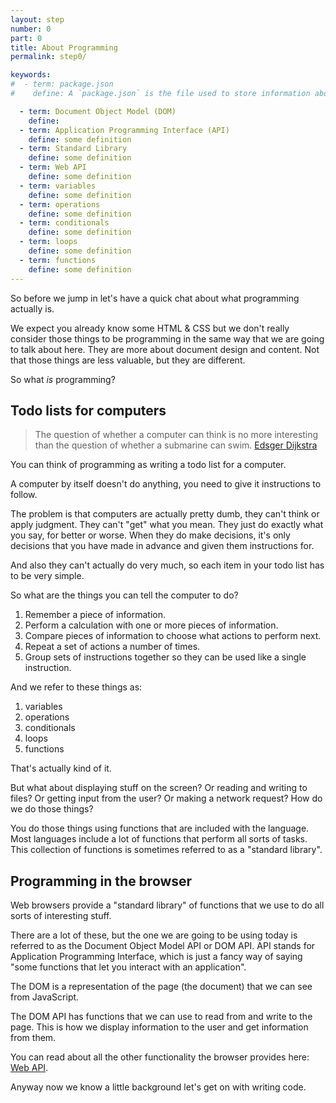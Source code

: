 ```yaml
---
layout: step
number: 0
part: 0
title: About Programming
permalink: step0/

keywords:
#  - term: package.json
#    define: A `package.json` is the file used to store information about a Node.js project, such as its name and its dependencies. Read more [here](https://docs.npmjs.com/files/package.json).

  - term: Document Object Model (DOM)
    define:
  - term: Application Programming Interface (API)
    define: some definition
  - term: Standard Library
    define: some definition
  - term: Web API
    define: some definition
  - term: variables
    define: some definition
  - term: operations
    define: some definition
  - term: conditionals
    define: some definition
  - term: loops
    define: some definition
  - term: functions
    define: some definition
---
```


So before we jump in let's have a quick chat about what programming actually is.

We expect you already know some HTML & CSS but we don't really consider those things to be programming in the same way that we are going to talk about here.  They are more about document design and content.  Not that those things are less valuable, but they are different.

So what *is* programming?

## Todo lists for computers

> The question of whether a computer can think is no more interesting than the question of whether a submarine can swim. [Edsger Dijkstra](https://en.wikipedia.org/wiki/Edsger_W._Dijkstra)

You can think of programming as writing a todo list for a computer.  

A computer by itself doesn't do anything, you need to give it instructions to follow.

The problem is that computers are actually pretty dumb, they can't think or apply judgment.  They can't "get" what you mean.  They just do exactly what you say, for better or worse.  When they do make decisions, it's only decisions that you have made in advance and given them instructions for.

And also they can't actually do very much, so each item in your todo list has to be very simple.

So what are the things you can tell the computer to do?

1. Remember a piece of information.
2. Perform a calculation with one or more pieces of information.
3. Compare pieces of information to choose what actions to perform next.
4. Repeat a set of actions a number of times.
5. Group sets of instructions together so they can be used like a single instruction.

And we refer to these things as:

1. variables
2. operations
3. conditionals
4. loops
5. functions

That's actually kind of it.

But what about displaying stuff on the screen?  Or reading and writing to files?  Or getting input from the user?  Or making a network request?  How do we do those things?

You do those things using functions that are included with the language.  Most languages include a lot of functions that perform all sorts of tasks.  This collection of functions is sometimes referred to as a "standard library".  

## Programming in the browser

Web browsers provide a "standard library" of functions that we use to do all sorts of interesting stuff.  

There are a lot of these, but the one we are going to be using today is referred to as the Document Object Model API or DOM API. API stands for Application Programming Interface, which is just a fancy way of saying "some functions that let you interact with an application".

The DOM is a representation of the page (the document) that we can see from JavaScript.

The DOM API has functions that we can use to read from and write to the page.  This is how we display information to the user and get information from them.

You can read about all the other functionality the browser provides here: [Web API](https://developer.mozilla.org/en-US/docs/Web/Reference/API).

Anyway now we know a little background let's get on with writing code.
